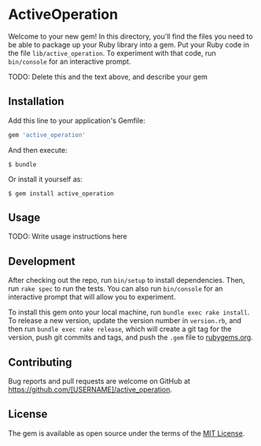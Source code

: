 # ActiveOperation

Welcome to your new gem! In this directory, you'll find the files you need to be able to package up your Ruby library into a gem. Put your Ruby code in the file `lib/active_operation`. To experiment with that code, run `bin/console` for an interactive prompt.

TODO: Delete this and the text above, and describe your gem

## Installation

Add this line to your application's Gemfile:

```ruby
gem 'active_operation'
```

And then execute:

    $ bundle

Or install it yourself as:

    $ gem install active_operation

## Usage

TODO: Write usage instructions here

## Development

After checking out the repo, run `bin/setup` to install dependencies. Then, run `rake spec` to run the tests. You can also run `bin/console` for an interactive prompt that will allow you to experiment.

To install this gem onto your local machine, run `bundle exec rake install`. To release a new version, update the version number in `version.rb`, and then run `bundle exec rake release`, which will create a git tag for the version, push git commits and tags, and push the `.gem` file to [rubygems.org](https://rubygems.org).

## Contributing

Bug reports and pull requests are welcome on GitHub at https://github.com/[USERNAME]/active_operation.


## License

The gem is available as open source under the terms of the [MIT License](http://opensource.org/licenses/MIT).

